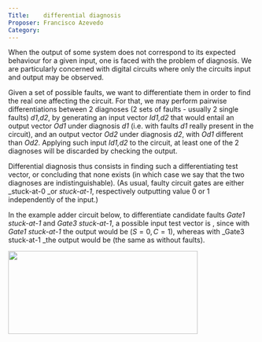 ```yaml
---
Title:    differential diagnosis
Proposer: Francisco Azevedo
Category: 
---
```


When the output of some system does not correspond to its expected behaviour for  a given input, one is faced with the problem of diagnosis. We are particularly  concerned with digital circuits where only the circuits input and output may be  observed.

Given a set of possible faults, we want to differentiate them in order to find  the real one affecting the circuit. For that, we may perform pairwise  differentiations between 2 diagnoses (2 sets of faults - usually 2 single  faults) _d1_,_d2_, by generating an input vector  _Id1,d2_ that would entail an output  vector _Od1_ under diagnosis _d1_ (i.e. with faults _d1_ really present in the  circuit), and an output vector _Od2_ under diagnosis _d2_, with _Od1_ different than _Od2_. Applying such input _Id1,d2_ to the circuit, at least one of the 2 diagnoses  will be discarded by checking the output.

Differential diagnosis thus consists in finding such a differentiating test  vector, or concluding that none exists (in which case we say that the two  diagnoses are indistinguishable).
(As usual, faulty circuit gates are either _stuck-at-0 _or _stuck-at-1_,  respectively outputting value 0 or 1 independently of the input.)

In the example adder circuit below, to differentiate candidate faults _Gate1  stuck-at-1_ and _Gate3 stuck-at-1_, a possible input test vector is , since  with _Gate1 stuck-at-1_ the output would be  $(S=0,C=1)$, whereas with  _Gate3  stuck-at-1 _the output would be  (the same as without faults).

<img border="0" src="assets/ADDER.gif" width="385" height="169">